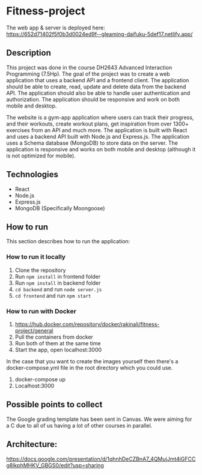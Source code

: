 # Fitness-project
The web app & server is deployed here: https://652d71402f5f0b3d0024ed9f--gleaming-daifuku-5def17.netlify.app/

## Description
This project was done in the course DH2643 Advanced Interaction Programming (7.5Hp). The goal of the project was to create a web application that uses a backend API and a frontend client. The application should be able to create, read, update and delete data from the backend API. The application should also be able to handle user authentication and authorization. The application should be responsive and work on both mobile and desktop.

The website is a gym-app application where users can track their progress, and their workouts, create workout plans, get inspiration from over 1300+ exercises from an API and much more. The application is built with React and uses a backend API built with Node.js and Express.js. The application uses a Schema database (MongoDB) to store data on the server. The application is responsive and works on both mobile and desktop (although it is not optimized for mobile).

## Technologies

- React
- Node.js
- Express.js
- MongoDB (Specifically Moongoose) 

## How to run 
This section describes how to run the application:

### How to run it locally
1. Clone the repository
2. Run `npm install` in frontend folder
3. Run `npm install` in backend folder
4. `cd backend` and run `node server.js`
5. `cd frontend` and run `npm start`

### How to run with Docker
1. https://hub.docker.com/repository/docker/rakinali/fitness-project/general
2. Pull the containers from docker
3. Run both of them at the same time
4. Start the app, open localhost:3000

In the case that you want to create the images yourself then there's a docker-compose.yml file in the root directory which you could use.
1. docker-compose up
2. Localhost:3000 

## Possible points to collect
The Google grading template has been sent in Canvas. We were aiming for a C due to all of us having a lot of other courses in parallel.  

## Architecture:
https://docs.google.com/presentation/d/1qhnhDeCZBnA7_4QMujJmt4iGFCCg8lkphMHKV_GBGS0/edit?usp=sharing


